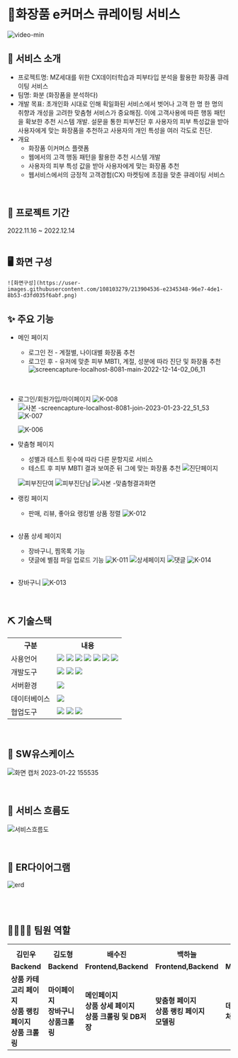 #  💄화장품 e커머스 큐레이팅 서비스 
![video-min](https://user-images.githubusercontent.com/108103279/214071508-9f9759e2-f069-435d-8481-a5c04e9a1473.gif)

## 👀 서비스 소개
* 프로젝트명:  MZ세대를 위한  CX데이터학습과 피부타입 분석을 활용한 화장품 큐레이팅 서비스
* 팀명: 화분 (화장품을 분석하다)
* 개발 목표: 초개인화 시대로 인해 획일화된 서비스에서 벗어나 고객 한 명 한 명의 취향과 개성을 고려한 맞춤형 서비스가 중요해짐. 이에 고객사용에 따른 행동 패턴을 확보한 추천 시스템 개발. 설문을 통한 피부진단 후 사용자의 피부 특성값을 받아 사용자에게 맞는 화장품을 추천하고 사용자의 개인 특성을 여러 각도로 진단.
* 개요
    * 화장품 이커머스 플랫폼
    * 웹에서의 고객  행동 패턴을 활용한 추천 시스템 개발
    * 사용자의 피부 특성 값을 받아 사용자에게 맞는 화장품 추천
    * 웹서비스에서의 긍정적 고객경험(CX) 마켓팅에 초점을 맞춘 큐레이팅 서비스

<br>

## 📅 프로젝트 기간
2022.11.16 ~ 2022.12.14
<br>
<br>
## 🖥️ 화면 구성
    ![화면구성](https://user-images.githubusercontent.com/108103279/213904536-e2345348-96e7-4de1-8b53-d3fd035f6abf.png)

## ✨ 주요 기능

* 메인 페이지
    * 로그인 전 - 계절별, 나이대별 화장품 추천
    * 로그인 후 - 유저에 맞춘 피부 MBTI, 계절, 성분에 따라 진단 및 화장품 추천
    ![screencapture-localhost-8081-main-2022-12-14-02_06_11](https://user-images.githubusercontent.com/108103279/214110546-50e39d6d-893c-4f27-9228-5bbc13930179.png)
     <br>
     <br>

* 로그인/회원가입/마이페이지
    ![K-008](https://user-images.githubusercontent.com/108103279/214056787-940e9969-4dce-491b-9acf-3e70f02b085e.jpg)
    ![사본 -screencapture-localhost-8081-join-2023-01-23-22_51_53](https://user-images.githubusercontent.com/108103279/214056797-7f192feb-6589-47d1-aa23-9d75b59518c9.png)
    ![K-007](https://user-images.githubusercontent.com/108103279/214055603-8b477fc7-64ec-401a-b3ae-2db474d80cac.jpg)

    ![K-006](https://user-images.githubusercontent.com/108103279/214056038-48b2cae6-adc0-4fe9-8676-06b92225f89e.jpg)
     <br>

* 맞춤형 페이지
    * 성별과 테스트 횟수에 따라 다른 문항지로 서비스
    * 테스트 후 피부 MBTI 결과 보여준 뒤 그에 맞는 화장품 추천
    ![진단페이지](https://user-images.githubusercontent.com/108103279/213904576-5bfba420-17b6-4a79-9b3c-3ec7231495ec.png)

    ![피부진단여](https://user-images.githubusercontent.com/108103279/213904568-7d89fff8-f81a-4f55-b5d8-bfc39f63c842.png)
    ![피부진단남](https://user-images.githubusercontent.com/108103279/213904607-230ebe1c-29b8-48ef-bb4c-f1d86b593841.png)
    ![사본 -맞춤형결과화면](https://user-images.githubusercontent.com/108103279/214110962-ed79d6e2-ed8b-4d26-b6f2-4bb6442f8b82.png)
     <br>

* 랭킹 페이지
    * 판매, 리뷰, 좋아요 랭킹별 상품 정렬
    ![K-012](https://user-images.githubusercontent.com/108103279/214058267-bc2df014-099a-4a6c-ad1b-e0c370282cc3.jpg)
     
     <br>

* 상품 상세 페이지
    * 장바구니, 찜목록 기능
    * 댓글에 별점 파일 업로드 기능
    ![K-011](https://user-images.githubusercontent.com/108103279/214057941-c93c1171-760c-47e9-93db-1ad85cc1bcb4.jpg)
    ![상세페이지](https://user-images.githubusercontent.com/108103279/214057553-79187ec3-5fde-42a1-946a-021af83f5c96.png)
    ![댓글](https://user-images.githubusercontent.com/108103279/214057565-e7f91783-550a-4db9-a107-2b9510585deb.png)
    ![K-014](https://user-images.githubusercontent.com/108103279/214105202-1434d1e5-24f6-4562-b7e7-e79d7136e7fb.jpg)
    <br>
    
* 장바구니
    ![K-013](https://user-images.githubusercontent.com/108103279/214059398-1d1ee00c-712b-4803-900c-c3b6a9d121b1.jpg)




<br>

## ⛏️ 기술스택
<table>
    <tr>
        <th>구분</th>
        <th>내용</th>
    </tr>
    <tr>
        <td>사용언어</td>
        <td>
            <img src="https://img.shields.io/badge/Java-007396?style=for-the-badge&logo=java&logoColor=white"/>
            <img src="https://img.shields.io/badge/HTML5-E34F26?style=for-the-badge&logo=HTML5&logoColor=white"/>
            <img src="https://img.shields.io/badge/CSS3-1572B6?style=for-the-badge&logo=CSS3&logoColor=white"/>
            <img src="https://img.shields.io/badge/JavaScript-F7DF1E?style=for-the-badge&logo=JavaScript&logoColor=white"/>
            <img src="https://img.shields.io/badge/JSON-000000?style=for-the-badge&logo=JSON&logoColor=white"/>
            <img src="https://img.shields.io/badge/Python-3776AB?style=for-the-badge&logo=Python&logoColor=white"/>
            <img src="https://img.shields.io/badge/jQuery-0769AD?style=for-the-badge&logo=jQuery&logoColor=white"/>     
        </td>
    </tr>
    <tr>
        <td>개발도구</td>
        <td>
            <img src="https://img.shields.io/badge/springboot-6DB33F?style=for-the-badge&logo=springboot&logoColor=white">
            <img src="https://img.shields.io/badge/Anaconda-A22846?style=for-the-badge&logo=Anaconda&logoColor=white"/>
            <img src="https://img.shields.io/badge/VSCode-007ACC?style=for-the-badge&logo=VisualStudioCode&logoColor=white"/>
        </td>
    </tr>
    <tr>
        <td>서버환경</td>
        <td>
            <img src="https://img.shields.io/badge/Apache Tomcat-D22128?style=for-the-badge&logo=Apache Tomcat&logoColor=white"/>            
        </td>
    </tr>
    <tr>
        <td>데이터베이스</td>
        <td>
            <img src="https://img.shields.io/badge/mysql-4479A1?style=for-the-badge&logo=mysql&logoColor=white">
        </td>
    </tr>
    <tr>
        <td>협업도구</td>
        <td>
            <img src="https://img.shields.io/badge/Git-F05032?style=for-the-badge&logo=Git&logoColor=white"/>
            <img src="https://img.shields.io/badge/GitHub-181717?style=for-the-badge&logo=GitHub&logoColor=white"/>
            <img src="https://img.shields.io/badge/Notion-000000?style=for-the-badge&logo=Notion&logoColor=white"/>
        </td>
    </tr>
</table>


<br>


## 📌 SW유스케이스
![화면 캡처 2023-01-22 155535](https://user-images.githubusercontent.com/108103279/214073258-c9806ad9-111b-4c56-a31a-cc8e22748462.png)


<br>

## 📌 서비스 흐름도
![서비스흐름도](https://user-images.githubusercontent.com/108103279/214105052-da6975b3-e2d9-4809-9e9d-20345475cb9d.png)

<br>

## 📌 ER다이어그램
![erd](https://user-images.githubusercontent.com/108103279/213904510-cf2f318b-5451-4213-9911-f4f28a9dc1e3.png)


<br>
<br>

## 👨‍👩‍👧‍👦 팀원 역할
<table>
  <tr>
    <th width="16.6%"align="center"></th>
    <th width="16.6%" align="center"></th>
    <th width="16.6%"align="center"></th>
    <th width="16.6%"align="center"></th>
    <th width="16.6%" align="center"></th>
   
  </tr>
  <tr>
    <td width="16.6%" align="center"><strong>김민우</strong></td>
    <td width="16.6%" align="center"><strong>김도형</strong></td>
    <td width="16.6%" align="center"><strong>배수진</strong></td>
    <td width="16.6%" align="center"><strong>백하늘</strong></td>
    <td width="16.6%" align="center"><strong>한대운</strong></td>
    
  </tr>
  <tr>
    <td align="center"><b>Backend</b></td>
    <td align="center"><b>Backend</b></td>
    <td align="center"><b>Frontend,Backend</b></td>
    <td align="center"><b>Frontend,Backend</b></td>
    <td align="center"><b>Modeling</b></td>
  </tr>
 <tr>
    <td align="left"><b>상품 카테고리 페이지<br>상품 랭킹 페이지<br>상품 크롤링</b></td>
    <td align="left"><b>마이페이지<br>장바구니<br>상품크롤링</b></td>
    <td align="left"><b>메인페이지<br>상품 상세 페이지<br>상품 크롤링 및 DB저장</b></td>
    <td align="left"><b>맞춤형 페이지<br>상품 랭킹 페이지<br>모델링 </b></td>
    <td align="left"><b>데이터 전처리<br></b></td>
    
  </tr>
  
</table>
<br>
